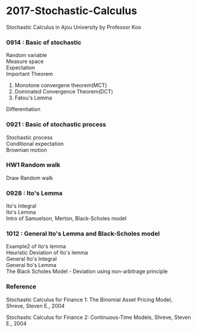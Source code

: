 # 2017-Stochastic-Calculus
Stochastic Calculus in Ajou University  by Professor Koo  


### 0914 : Basic of stochastic
Random variable  
Measure space  
Expectation  
Important Theorem 
  1. Monotone convergene theorem(MCT) 
  2. Dominated Convergence Theorem(DCT)
  3. Fatou's Lemma  

Differentiation
 

### 0921 : Basic of stochastic process 
Stochastic process  
Conditional expectation  
Brownian motion   


### HW1 Random walk
Draw Random walk  


### 0928 : Ito's Lemma
Ito's Integral  
Ito's Lemma  
Intro of Samuelson, Merton, Black-Scholes model  


### 1012 : General Ito's Lemma and Black-Scholes model
Example2 of Ito's lemma  
Heuristic Deviation of Ito's lemma  
General Ito's Integral  
General Ito's Lemma  
The Black Scholes Model - Deviation using non-arbitrage principle  


### Reference

Stochastic Calculus for Finance 1: The Binomial Asset Pricing Model, Shreve, Steven E., 2004

Stochastic Calculus for Finance 2: Continuous-Time Models, Shreve, Steven E., 2004
